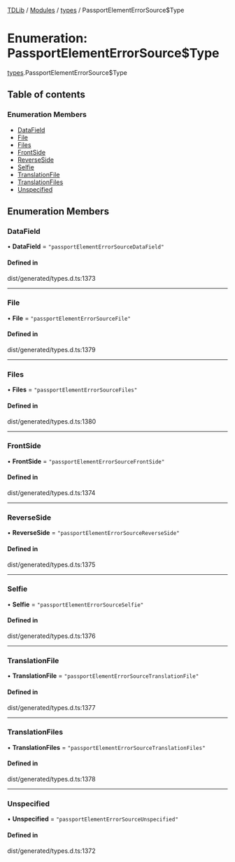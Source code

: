 [TDLib](../README.md) / [Modules](../modules.md) / [types](../modules/types.md) / PassportElementErrorSource$Type

# Enumeration: PassportElementErrorSource$Type

[types](../modules/types.md).PassportElementErrorSource$Type

## Table of contents

### Enumeration Members

- [DataField](types.PassportElementErrorSource_Type.md#datafield)
- [File](types.PassportElementErrorSource_Type.md#file)
- [Files](types.PassportElementErrorSource_Type.md#files)
- [FrontSide](types.PassportElementErrorSource_Type.md#frontside)
- [ReverseSide](types.PassportElementErrorSource_Type.md#reverseside)
- [Selfie](types.PassportElementErrorSource_Type.md#selfie)
- [TranslationFile](types.PassportElementErrorSource_Type.md#translationfile)
- [TranslationFiles](types.PassportElementErrorSource_Type.md#translationfiles)
- [Unspecified](types.PassportElementErrorSource_Type.md#unspecified)

## Enumeration Members

### DataField

• **DataField** = ``"passportElementErrorSourceDataField"``

#### Defined in

dist/generated/types.d.ts:1373

___

### File

• **File** = ``"passportElementErrorSourceFile"``

#### Defined in

dist/generated/types.d.ts:1379

___

### Files

• **Files** = ``"passportElementErrorSourceFiles"``

#### Defined in

dist/generated/types.d.ts:1380

___

### FrontSide

• **FrontSide** = ``"passportElementErrorSourceFrontSide"``

#### Defined in

dist/generated/types.d.ts:1374

___

### ReverseSide

• **ReverseSide** = ``"passportElementErrorSourceReverseSide"``

#### Defined in

dist/generated/types.d.ts:1375

___

### Selfie

• **Selfie** = ``"passportElementErrorSourceSelfie"``

#### Defined in

dist/generated/types.d.ts:1376

___

### TranslationFile

• **TranslationFile** = ``"passportElementErrorSourceTranslationFile"``

#### Defined in

dist/generated/types.d.ts:1377

___

### TranslationFiles

• **TranslationFiles** = ``"passportElementErrorSourceTranslationFiles"``

#### Defined in

dist/generated/types.d.ts:1378

___

### Unspecified

• **Unspecified** = ``"passportElementErrorSourceUnspecified"``

#### Defined in

dist/generated/types.d.ts:1372
